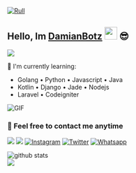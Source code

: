 [![Rull](https://telegra.ph/file/51246fdacf2fd441d5eb3.jpg)](https://nekopoi.care)

## Hello, Im [DamianBotz](https://github.com/DamianBotz) <img src="https://github.com/TheDudeThatCode/TheDudeThatCode/blob/master/Assets/Hi.gif" width="29px"> :sunglasses:
[<img src="https://img.shields.io/badge/Website-nekopoi.care-blue">](www.nekopoi.com)

:page_with_curl: I'm currently learning:
- Golang • Python • Javascript • Java
- Kotlin • Django • Jade • Nodejs
- Laravel • Codeigniter

<img align="center" fit="fill" alt="GIF" src="https://giphy.com/gifs/iQiyiOfficial-anime-spy-x-family-tsJHwLo3kwOx3rRBP0?utm_source=media-link&utm_medium=landing&utm_campaign=Media%20Links&utm_term=https://giphy.com/" />

### 📮 Feel free to contact me anytime
[<img src="https://img.shields.io/badge/Telegram-%40gaada-blue">](https://t.me)
[<img src="https://img.shields.io/badge/Email-gaada@skyn.tech-orange">](mailto:gaada@skyn.tech)
<a href="https://www.instagram.com" target="_blank"><img src="https://img.shields.io/badge/Instagram-%23E4405F.svg?&style=flat-square&logo=instagram&logoColor=white" alt="Instagram"></a>
<a href="https://twitter.com" target="_blank"><img src="https://img.shields.io/badge/Twitter-%231877F2.svg?&style=flat-square&logo=Twitter&logoColor=white" alt="Twitter"></a>
<a href="https://wa.me/6285785845416" target="_blank"><img src="https://img.shields.io/badge/Whatsapp-%808080.svg?&style=flat-square&logo=Whatsapp&logoColor=white" alt="Whatsapp"></a>

![github stats](https://github-readme-stats.vercel.app/api?username=DamianBotz&show_icons=true)
<br>
<img src="https://github-readme-stats.vercel.app/api/top-langs/?username=DamianBotz&theme=vue">
